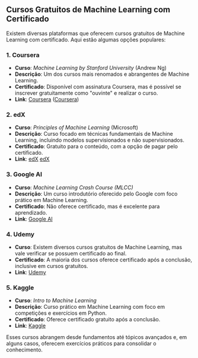 ## Cursos Gratuitos de Machine Learning com Certificado

Existem diversas plataformas que oferecem cursos gratuitos de Machine Learning com certificado. Aqui estão algumas opções populares:

### 1. **Coursera**
   - **Curso**: *Machine Learning by Stanford University* (Andrew Ng)
   - **Descrição**: Um dos cursos mais renomados e abrangentes de Machine Learning.
   - **Certificado**: Disponível com assinatura Coursera, mas é possível se inscrever gratuitamente como "ouvinte" e realizar o curso.
   - **Link**: [Coursera](https://www.coursera.org) ([Coursera](https://www.coursera.org/specializations/machine-learning-introduction))

### 2. **edX**
   - **Curso**: *Principles of Machine Learning* (Microsoft)
   - **Descrição**: Curso focado em técnicas fundamentais de Machine Learning, incluindo modelos supervisionados e não supervisionados.
   - **Certificado**: Gratuito para o conteúdo, com a opção de pagar pelo certificado.
   - **Link**: [edX](https://www.edx.org) [edX](https://authn.edx.org/register?course_id=course-v1%3AGTx%2BCS7641%2B2T2018&enrollment_action=enroll&email_opt_in=false)

### 3. **Google AI**
   - **Curso**: *Machine Learning Crash Course (MLCC)*
   - **Descrição**: Um curso introdutório oferecido pelo Google com foco prático em Machine Learning.
   - **Certificado**: Não oferece certificado, mas é excelente para aprendizado.
   - **Link**: [Google AI](https://developers.google.com/machine-learning/crash-course)

### 4. **Udemy**
   - **Curso**: Existem diversos cursos gratuitos de Machine Learning, mas vale verificar se possuem certificado ao final.
   - **Certificado**: A maioria dos cursos oferece certificado após a conclusão, inclusive em cursos gratuitos.
   - **Link**: [Udemy](https://www.udemy.com)

### 5. **Kaggle**
   - **Curso**: *Intro to Machine Learning*
   - **Descrição**: Curso prático em Machine Learning com foco em competições e exercícios em Python.
   - **Certificado**: Oferece certificado gratuito após a conclusão.
   - **Link**: [Kaggle](https://www.kaggle.com/learn)

Esses cursos abrangem desde fundamentos até tópicos avançados e, em alguns casos, oferecem exercícios práticos para consolidar o conhecimento.
